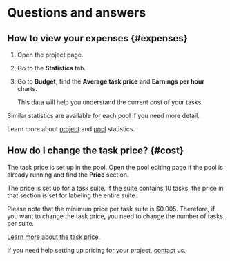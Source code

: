 # Questions and answers

## How to view your expenses {#expenses}

1. Open the project page.

1. Go to the **Statistics** tab.

1. Go to **Budget**, find the **Average task price** and **Earnings per hour** charts.

    This data will help you understand the current cost of your tasks.

Similar statistics are available for each pool if you need more detail.

Learn more about [project](project-statistic.md) and [pool](pool_statistic-pool.md) statistics.

## How do I change the task price? {#cost}

The task price is set up in the pool. Open the pool editing page if the pool is already running and find the **Price** section.

The price is set up for a task suite. If the suite contains 10 tasks, the price in that section is set for labeling the entire suite.

Please note that the minimum price per task suite is $0.005. Therefore, if you want to change the task price, you need to change the number of tasks per suite.

[Learn more about the task price](dynamic-pricing.md).

If you need help setting up pricing for your project, [contact](../troubleshooting/support.md) us.